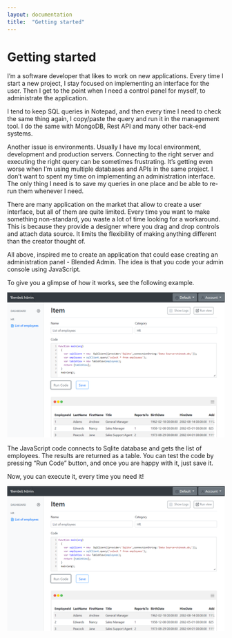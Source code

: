 ```yaml
---
layout: documentation
title:  "Getting started"
---
```


# Getting started

I’m a software developer that likes to work on new applications. Every time I start a new project, I stay focused on implementing an interface for the user. Then I get to the point when I need a control panel for myself, to administrate the application.

I tend to keep SQL queries in Notepad, and then every time I need to check the same thing again, I copy/paste the query and run it in the management tool. I do the same with MongoDB, Rest API and many other back-end systems.

Another issue is environments. Usually I have my local environment, development and production servers. Connecting to the right server and executing the right query can be sometimes frustrating. It’s getting even worse when I’m using multiple databases and APIs in the same project. I don’t want to spent my time on implementing an administration interface. The only thing I need is to save my queries in one place and be able to re-run them whenever I need.

There are many application on the market that allow to create a user interface, but all of them are quite limited. Every time you want to make something non-standard, you waste a lot of time looking for a workaround. This is because they provide a designer where you drag and drop controls and attach data source. It limits the flexibility of making anything different than the creator thought of.

All above, inspired me to create an application that could ease creating an administration panel - Blended Admin. The idea is that you code your admin console using JavaScript.

To give you a glimpse of how it works, see the following example.

![CreateItem](images/CreateItem.PNG)

The JavaScript code connects to Sqlite database and gets the list of employees. The results are returned as a table. You can test the code by pressing “Run Code” button, and once you are happy with it, just save it.

Now, you can execute it, every time you need it!

![RunItem](images/CreateItem.PNG)
